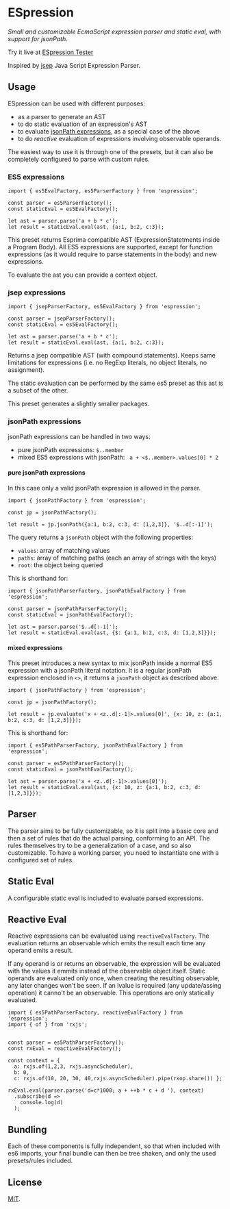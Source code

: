 # ESpression

*Small and customizable EcmaScript expression parser and static eval, with support for jsonPath.*

Try it live at [ESpression Tester](https://ianchi.github.io/ESpression-tester/)

Inspired by [jsep](https://github.com/soney/jsep) Java Script Expression Parser.

## Usage

ESpression can be used with different purposes:
+ as a parser to generate an AST
+ to do static evaluation of an expression's AST
+ to evaluate [jsonPath expressions](http://goessner.net/articles/JsonPath/index.html#e2), as a special case of the above
+ to do *reactive* evaluation of expressions involving observable operands. 

The easiest way to use it is through one of the presets, but it can also be completely configured to parse with custom rules. 

### ES5 expressions
```
import { es5EvalFactory, es5ParserFactory } from 'espression';

const parser = es5ParserFactory();
const staticEval = es5EvalFactory();

let ast = parser.parse('a + b * c');
let result = staticEval.eval(ast, {a:1, b:2, c:3});
```

This preset returns Esprima compatible AST (ExpressionStatetments inside a Program Body).
All ES5 expressions are supported, except for function expressions (as it would require to parse statements in the body) and new expressions.

To evaluate the ast you can provide a context object.

### jsep expressions
```
import { jsepParserFactory, es5EvalFactory } from 'espression';

const parser = jsepParserFactory();
const staticEval = es5EvalFactory();

let ast = parser.parse('a + b * c');
let result = staticEval.eval(ast, {a:1, b:2, c:3});
```
Returns a jsep compatible AST (with compound statements). Keeps same limitations for expressions (i.e. no RegExp literals, no object literals, no assignment).

The static evaluation can be performed by the same es5 preset as this ast is a subset of the other.

This preset generates a slightly smaller packages.

### jsonPath expressions

jsonPath expressions can be handled in two ways:
+ pure jsonPath expressions: `$..member`
+ mixed ES5 expressions with jsonPath: ` a + <$..member>.values[0] * 2`

#### pure jsonPath expressions

In this case only a valid jsonPath expression is allowed in the parser. 

```
import { jsonPathFactory } from 'espression';

const jp = jsonPathFactory();

let result = jp.jsonPath({a:1, b:2, c:3, d: [1,2,3]}, '$..d[:-1]');
```
The query returns a `jsonPath` object with the following properties:
+ `values`: array of matching values
+ `paths`: array of matching paths (each an array of strings with the keys)
+ `root`: the object being queried

This is shorthand for:
```
import { jsonPathParserFactory, jsonPathEvalFactory } from 'espression';

const parser = jsonPathParserFactory();
const staticEval = jsonPathEvalFactory();

let ast = parser.parse('$..d[:-1]');
let result = staticEval.eval(ast, {$: {a:1, b:2, c:3, d: [1,2,3]}});
```

#### mixed expressions

This preset introduces a new syntax to mix jsonPath inside a normal ES5 expression with a jsonPath literal notation. It is a regular jsonPath expression enclosed in `<>`, it returns a `jsonPath` object as described above.

```
import { jsonPathFactory } from 'espression';

const jp = jsonPathFactory();

let result = jp.evaluate('x + <z..d[:-1]>.values[0]', {x: 10, z: {a:1, b:2, c:3, d: [1,2,3]}});
```

This is shorthand for:
```
import { es5PathParserFactory, jsonPathEvalFactory } from 'espression';

const parser = es5PathParserFactory();
const staticEval = jsonPathEvalFactory();

let ast = parser.parse('x + <z..d[:-1]>.values[0]');
let result = staticEval.eval(ast, {x: 10, z: {a:1, b:2, c:3, d: [1,2,3]}});
```

## Parser

The parser aims to be fully customizable, so it is split into a basic core and then a set of rules that do the actual parsing, conforming to an API. The rules themselves try to be a generalization of a case, and so also customizable.
To have a working parser, you need to instantiate one with a configured set of rules.

## Static Eval
A configurable static eval is included to evaluate parsed expressions.

## Reactive Eval

Reactive expressions can be evaluated using `reactiveEvalFactory`. The evaluation returns an observable which emits the result each time any operand emits a result.

If any operand is or returns an observable, the expression will be evaluated with the values it emmits instead of the observable object itself.
Static operands are evaluated only once, when creating the resulting observable, any later changes won't be seen.
If an lvalue is required (any update/assing operation) it canno't be an observable. This operations are only statically evaluated.

```
import { es5PathParserFactory, reactiveEvalFactory } from 'espression';
import { of } from 'rxjs';


const parser = es5PathParserFactory();
const rxEval = reactiveEvalFactory();

const context = {
  a: rxjs.of(1,2,3, rxjs.asyncScheduler),
  b: 0,
  c: rxjs.of(10, 20, 30, 40,rxjs.asyncScheduler).pipe(rxop.share()) };

rxEval.eval(parser.parse('d=c*1000; a + ++b * c + d '), context)
  .subscribe(d =>
    console.log(d)
  );
```


## Bundling

Each of these components is fully independent, so that when included with es6 imports, your final bundle can then be tree shaken, and only the used presets/rules included.

## License

[MIT](LICENSE).
